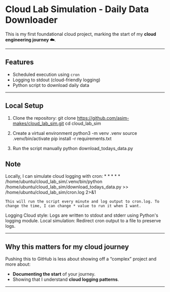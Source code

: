 # Cloud Lab Simulation - Daily Data Downloader

This is my first foundational cloud project, marking the start of my **cloud engineering journey ☁️**.  

---

## Features
- Scheduled execution using `cron`
- Logging to stdout (cloud-friendly logging)
- Python script to download daily data

---

## Local Setup
1. Clone the repository:
    git clone https://github.com/asim-makes/cloud_lab_sim.git
    cd cloud_lab_sim


2. Create a virtual environment
    python3 -m venv .venv
    source .venv/bin/activate
    pip install -r requirements.txt


3. Run the script manually
    python download_todays_data.py


## **Note**
Locally, I can simulate cloud logging with cron:
    * * * * * /home/ubuntu/cloud_lab_sim/.venv/bin/python /home/ubuntu/cloud_lab_sim/download_todays_data.py >> /home/ubuntu/cloud_lab_sim/cron.log 2>&1

    This will run the script every minute and log output to cron.log. To change the time, I can change * value to run it when I want.

Logging
    Cloud style: Logs are written to stdout and stderr using Python's logging module.
    Local simulation: Redirect cron output to a file to preserve logs.


---

## **Why this matters for my cloud journey**
Pushing this to GitHub is less about showing off a “complex” project and more about:
- **Documenting the start** of your journey.
- Showing that I understand **cloud logging patterns**.

---
